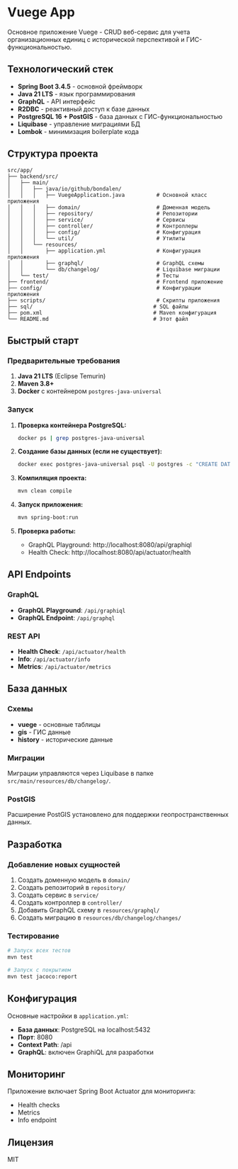# Vuege App

Основное приложение Vuege - CRUD веб-сервис для учета организационных единиц с исторической перспективой и ГИС-функциональностью.

## Технологический стек

- **Spring Boot 3.4.5** - основной фреймворк
- **Java 21 LTS** - язык программирования
- **GraphQL** - API интерфейс
- **R2DBC** - реактивный доступ к базе данных
- **PostgreSQL 16 + PostGIS** - база данных с ГИС-функциональностью
- **Liquibase** - управление миграциями БД
- **Lombok** - минимизация boilerplate кода

## Структура проекта

```
src/app/
├── backend/src/
│   ├── main/
│   │   ├── java/io/github/bondalen/
│   │   │   ├── VuegeApplication.java          # Основной класс приложения
│   │   │   ├── domain/                        # Доменная модель
│   │   │   ├── repository/                    # Репозитории
│   │   │   ├── service/                       # Сервисы
│   │   │   ├── controller/                    # Контроллеры
│   │   │   ├── config/                        # Конфигурация
│   │   │   └── util/                          # Утилиты
│   │   └── resources/
│   │       ├── application.yml                # Конфигурация приложения
│   │       ├── graphql/                       # GraphQL схемы
│   │       └── db/changelog/                  # Liquibase миграции
│   └── test/                                  # Тесты
├── frontend/                                  # Frontend приложение
├── config/                                    # Конфигурации приложения
├── scripts/                                   # Скрипты приложения
├── sql/                                      # SQL файлы
├── pom.xml                                   # Maven конфигурация
└── README.md                                 # Этот файл
```

## Быстрый старт

### Предварительные требования

1. **Java 21 LTS** (Eclipse Temurin)
2. **Maven 3.8+**
3. **Docker** с контейнером `postgres-java-universal`

### Запуск

1. **Проверка контейнера PostgreSQL:**
   ```bash
   docker ps | grep postgres-java-universal
   ```

2. **Создание базы данных (если не существует):**
   ```bash
   docker exec postgres-java-universal psql -U postgres -c "CREATE DATABASE vuege;"
   ```

3. **Компиляция проекта:**
   ```bash
   mvn clean compile
   ```

4. **Запуск приложения:**
   ```bash
   mvn spring-boot:run
   ```

5. **Проверка работы:**
   - GraphQL Playground: http://localhost:8080/api/graphiql
   - Health Check: http://localhost:8080/api/actuator/health

## API Endpoints

### GraphQL
- **GraphQL Playground**: `/api/graphiql`
- **GraphQL Endpoint**: `/api/graphql`

### REST API
- **Health Check**: `/api/actuator/health`
- **Info**: `/api/actuator/info`
- **Metrics**: `/api/actuator/metrics`

## База данных

### Схемы
- **vuege** - основные таблицы
- **gis** - ГИС данные
- **history** - исторические данные

### Миграции
Миграции управляются через Liquibase в папке `src/main/resources/db/changelog/`.

### PostGIS
Расширение PostGIS установлено для поддержки геопространственных данных.

## Разработка

### Добавление новых сущностей

1. Создать доменную модель в `domain/`
2. Создать репозиторий в `repository/`
3. Создать сервис в `service/`
4. Создать контроллер в `controller/`
5. Добавить GraphQL схему в `resources/graphql/`
6. Создать миграцию в `resources/db/changelog/changes/`

### Тестирование

```bash
# Запуск всех тестов
mvn test

# Запуск с покрытием
mvn test jacoco:report
```

## Конфигурация

Основные настройки в `application.yml`:

- **База данных**: PostgreSQL на localhost:5432
- **Порт**: 8080
- **Context Path**: /api
- **GraphQL**: включен GraphiQL для разработки

## Мониторинг

Приложение включает Spring Boot Actuator для мониторинга:

- Health checks
- Metrics
- Info endpoint

## Лицензия

MIT
